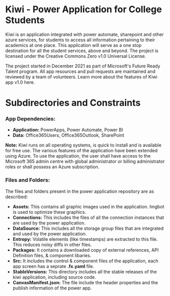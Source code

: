# Kiwi - Power Application for College Students
Kiwi is an application integrated with power automate, sharepoint and other azure services, for students to access all information pertaining to their academics at one place. This application will serve as a one stop destination for all the student services, above and beyond. The project is licensed under the Creative Commons Zero v1.0 Universal License.

The project started in December 2021 as part of Microsoft's Future Ready Talent program. All app resources and pull requests are maintained and reviewed by a team of volunteers. Learn more about the features of Kiwi app v1.0 here.

# Subdirectories and Constraints

### App Dependencies:
- **Application:** PowerApps, Power Automate, Power BI
- **Data:** Office365Users, Office365Outlook, SharePoint

**Note:** Kiwi runs on all operating systems, is quick to install and is available for free use. The various features of the application have been extended using Azure. To use the application, the user shall have access to the Microsoft 365 admin centre with global administrator or billing administrator roles or shall possess an Azure subscription.

### Files and Folders:
The files and folders present in the power application repository are as described:
- **Assets:** This contains all graphic images used in the application. Imgbot is used to optimize these graphics.
- **Connections:** This includes the files of all the connection instances that are used by the power application.
- **DataSource:** This  includes all the storage group files that are integrated and used by the power application.
- **Entropy:** Volatile elements (like timestamps) are extracted to this file. This reduces noisy diffs in other files.
- **Packages:** It contains a downloaded copy of external references, API Definition files, & component libaries.
- **Src:** It includes the control & component files of the application, each app screen has a seprate **.fx.yaml** file.
- **StableVersions:** This directory includes all the stable releases of the kiwi application, including source code.
- **CanvasManifest.json:** The file include the header properties and the publish information of the power app.
